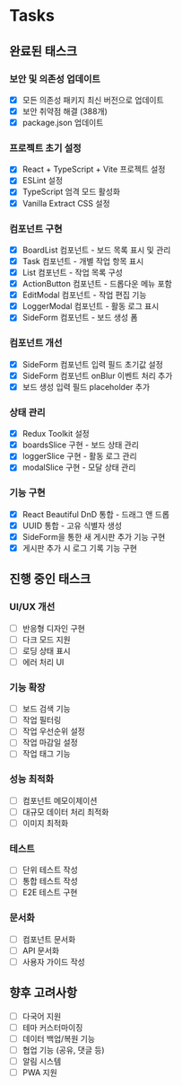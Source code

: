 # Tasks

## 완료된 태스크 

### 보안 및 의존성 업데이트
- [x] 모든 의존성 패키지 최신 버전으로 업데이트
- [x] 보안 취약점 해결 (388개)
- [x] package.json 업데이트

### 프로젝트 초기 설정
- [x] React + TypeScript + Vite 프로젝트 설정
- [x] ESLint 설정
- [x] TypeScript 엄격 모드 활성화
- [x] Vanilla Extract CSS 설정

### 컴포넌트 구현
- [x] BoardList 컴포넌트 - 보드 목록 표시 및 관리
- [x] Task 컴포넌트 - 개별 작업 항목 표시
- [x] List 컴포넌트 - 작업 목록 구성
- [x] ActionButton 컴포넌트 - 드롭다운 메뉴 포함
- [x] EditModal 컴포넌트 - 작업 편집 기능
- [x] LoggerModal 컴포넌트 - 활동 로그 표시
- [x] SideForm 컴포넌트 - 보드 생성 폼

### 컴포넌트 개선
- [x] SideForm 컴포넌트 입력 필드 초기값 설정
- [x] SideForm 컴포넌트 onBlur 이벤트 처리 추가
- [x] 보드 생성 입력 필드 placeholder 추가

### 상태 관리
- [x] Redux Toolkit 설정
- [x] boardsSlice 구현 - 보드 상태 관리
- [x] loggerSlice 구현 - 활동 로그 관리
- [x] modalSlice 구현 - 모달 상태 관리

### 기능 구현
- [x] React Beautiful DnD 통합 - 드래그 앤 드롭
- [x] UUID 통합 - 고유 식별자 생성
- [x] SideForm을 통한 새 게시판 추가 기능 구현
- [x] 게시판 추가 시 로그 기록 기능 구현

## 진행 중인 태스크 

### UI/UX 개선
- [ ] 반응형 디자인 구현
- [ ] 다크 모드 지원
- [ ] 로딩 상태 표시
- [ ] 에러 처리 UI

### 기능 확장
- [ ] 보드 검색 기능
- [ ] 작업 필터링
- [ ] 작업 우선순위 설정
- [ ] 작업 마감일 설정
- [ ] 작업 태그 기능

### 성능 최적화
- [ ] 컴포넌트 메모이제이션
- [ ] 대규모 데이터 처리 최적화
- [ ] 이미지 최적화

### 테스트
- [ ] 단위 테스트 작성
- [ ] 통합 테스트 작성
- [ ] E2E 테스트 구현

### 문서화
- [ ] 컴포넌트 문서화
- [ ] API 문서화
- [ ] 사용자 가이드 작성

## 향후 고려사항 
- [ ] 다국어 지원
- [ ] 테마 커스터마이징
- [ ] 데이터 백업/복원 기능
- [ ] 협업 기능 (공유, 댓글 등)
- [ ] 알림 시스템
- [ ] PWA 지원